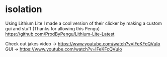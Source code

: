 # isolation
Using Lithium Lite I made a cool version of their clicker by making a custom gui and stuff (Thanks for allowing this Pengu)
https://github.com/ProdByPengu/Lithium-Lite-Latest

Check out jakes video -> https://www.youtube.com/watch?v=IFeKFcQVuIo
GUI -> https://www.youtube.com/watch?v=IFeKFcQVuIo
